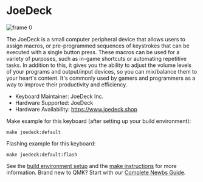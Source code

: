 # JoeDeck

![frame 0](https://user-images.githubusercontent.com/37491092/183949934-68444ba2-70cf-43f9-bd4f-19fba770f38f.png)

The JoeDeck is a small computer peripheral device that allows users to assign macros, or pre-programmed sequences of keystrokes that can be executed with a single button press. These macros can be used for a variety of purposes, such as in-game shortcuts or automating repetitive tasks. In addition to this, it gives you the ability to adjust the volume levels of your programs and output/input devices, so you can mix/balance them to your heart's content. It's commonly used by gamers and programmers as a way to improve their productivity and efficiency.


-   Keyboard Maintainer: JoeDeck Inc.
-   Hardware Supported: JoeDeck
-   Hardware Availability: https://www.joedeck.shop

Make example for this keyboard (after setting up your build environment):

    make joedeck:default
    
Flashing example for this keyboard:

    make joedeck:default:flash
    
See the [build environment setup](https://docs.qmk.fm/#/getting_started_build_tools) and the [make instructions](https://docs.qmk.fm/#/getting_started_make_guide) for more information. Brand new to QMK? Start with our [Complete Newbs Guide](https://docs.qmk.fm/#/newbs).
